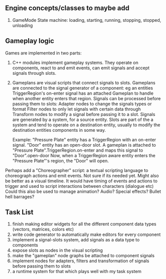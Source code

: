 
## Engine concepts/classes to maybe add

1. GameMode
    State machine:  loading, starting, running, stopping, stopped, unloading

## Gameplay logic

Games are implemented in two parts:

1. C++ modules implement gameplay systems.
    They operate on components, react to and emit events, can emit signals and accept signals through slots.
2. Gameplans are visual scripts that connect signals to slots.
    Gameplans are connected to the signal generator of a component:
        eg an entities TriggerRegion's on-enter signal has an attached Gameplan to handle when another entity enters that region.
    Signals can be processed before passing them to slots:
        Adapter nodes to change the signals types or format
        Filter nodes to only let signals with certain data through
        Transform nodes to modify a signal before passing it to a slot.
    Signals are generated by a system, for a source entity.
    Slots are part of the a system and tend to operate on a destination entity, usually to modify the destination entities components in some way.

    Example:
    "Pressure Plate" entity has a TriggerRegion with an on-enter signal.
    "Door" entity has an open-door slot.
    A gameplan is attached to "Pressure Plate".TriggerRegion.on-enter and maps this signal to "Door".open-door
    Now, when a TriggerRegion aware entity enters the "Pressure Plate"'s region, the "Door" will open.

Perhaps add a "Choreographer" script: a textual scripting language to choreograph actions and emit events.
    Not sure if its needed yet. Might also be better as a visual timeline.
    It would have timing of events and actions to trigger and used to script interactions between characters (dialogue etc)
    Could this also be used to manage animation? Audio? Special effects? Bullet hell barrages?

## Task List

1. finish making editor widgets for all the different component data types (vectors, matrices, colors etc)
1. write code generator to automatically make editors for every component
1. implement a signal-slots system, add signals as a data type to components
1. expose slots as nodes in the visual scripting
1. make the "gameplan" node graphs be attached to component signals
1. implement nodes for adapters, filters and transformation of signals before passing them to slots
1. a runtime system for that which plays well with my task system
